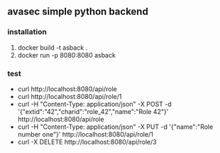 ## avasec simple python backend

### installation

1. docker build -t asback .
2. docker run -p 8080:8080 asback

### test

* curl http://localhost:8080/api/role
* curl http://localhost:8080/api/role/1
* curl -H "Content-Type: application/json" -X POST -d '{"extid":"42","charid":"role_42","name":"Role 42"}' http://localhost:8080/api/role
* curl -H "Content-Type: application/json" -X PUT -d '{"name":"Role number one"}' http://localhost:8080/api/role/1
* curl -X DELETE http://localhost:8080/api/role/3
